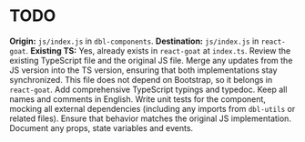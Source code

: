 # TODO

**Origin:** `js/index.js` in `dbl-components`.
**Destination:** `js/index.js` in `react-goat`.
**Existing TS:** Yes, already exists in `react-goat` at `index.ts`.
Review the existing TypeScript file and the original JS file. Merge any updates from the JS version into the TS version, ensuring that both implementations stay synchronized.
This file does not depend on Bootstrap, so it belongs in `react-goat`.
Add comprehensive TypeScript typings and typedoc. Keep all names and comments in English.
Write unit tests for the component, mocking all external dependencies (including any imports from `dbl-utils` or related files). Ensure that behavior matches the original JS implementation.
Document any props, state variables and events.